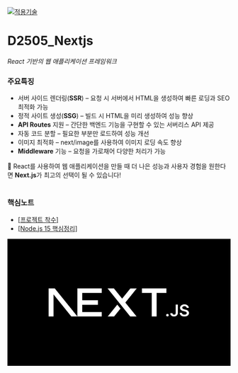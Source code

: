 [![적용기술](https://skillicons.dev/icons?i=nextjs,ts,react,vercel)](https://nextjs-ko.org/docs/)

# D2505_Nextjs
<em>React 기반의 웹 애플리케이션 프레임워크</em>


### 주요특징
- 서버 사이드 렌더링(**SSR**) – 요청 시 서버에서 HTML을 생성하여 빠른 로딩과 SEO 최적화 가능
- 정적 사이트 생성(**SSG**) – 빌드 시 HTML을 미리 생성하여 성능 향상
- **API Routes** 지원 – 간단한 백엔드 기능을 구현할 수 있는 서버리스 API 제공
- 자동 코드 분할 – 필요한 부분만 로드하여 성능 개선
- 이미지 최적화 – next/image를 사용하여 이미지 로딩 속도 향상
- **Middleware** 기능 – 요청을 가로채어 다양한 처리가 가능  

🚀 React를 사용하여 웹 애플리케이션을 만들 때 더 나은 성능과 사용자 경험을 원한다면 **Next.js**가 최고의 선택이 될 수 있습니다!  
<br/>

### 핵심노트
- [[프로젝트 착수]](./dev_start.md)
- [[Node.js 15 핵심정리]](./key_points/)

![메인이미지](./images/nextjs_main.jpg)  

